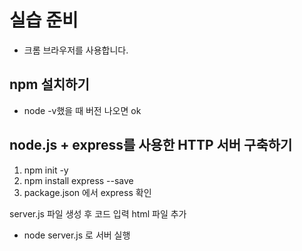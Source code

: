 # 실습 준비

- 크롬 브라우저를 사용합니다.

## npm 설치하기

- node -v했을 때 버전 나오면 ok

## node.js + express를 사용한 HTTP 서버 구축하기

1. npm init -y
2. npm install express --save
3. package.json 에서 express 확인

server.js 파일 생성 후 코드 입력
html 파일 추가

- node server.js 로 서버 실행
